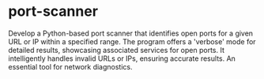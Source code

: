 # port-scanner
Develop a Python-based port scanner that identifies open ports for a given URL or IP within a specified range. The program offers a 'verbose' mode for detailed results, showcasing associated services for open ports. It intelligently handles invalid URLs or IPs, ensuring accurate results. An essential tool for network diagnostics.
